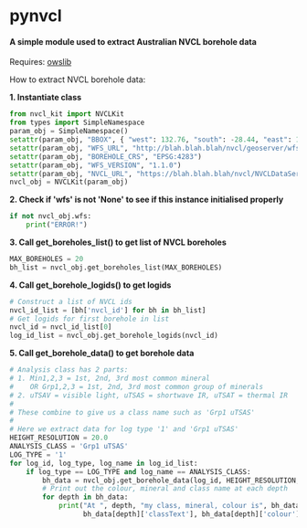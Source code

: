 # pynvcl

#### A simple module used to extract Australian NVCL borehole data

Requires:  [owslib](https://github.com/geopython/OWSLib)

How to extract NVCL borehole data:

**1. Instantiate class**

```python
from nvcl_kit import NVCLKit
from types import SimpleNamespace
param_obj = SimpleNamespace()
setattr(param_obj, "BBOX", { "west": 132.76, "south": -28.44, "east": 134.39, "north": -26.87 })
setattr(param_obj, "WFS_URL", "http://blah.blah.blah/nvcl/geoserver/wfs")
setattr(param_obj, "BOREHOLE_CRS", "EPSG:4283")
setattr(param_obj, "WFS_VERSION", "1.1.0")
setattr(param_obj, "NVCL_URL", "https://blah.blah.blah/nvcl/NVCLDataServices")
nvcl_obj = NVCLKit(param_obj)
```

**2. Check if 'wfs' is not 'None' to see if this instance initialised properly**

```python
if not nvcl_obj.wfs:
    print("ERROR!")
```

**3. Call get_boreholes_list() to get list of NVCL boreholes**

```python
MAX_BOREHOLES = 20
bh_list = nvcl_obj.get_boreholes_list(MAX_BOREHOLES)
```

**4. Call get_borehole_logids() to get logids**

```python
# Construct a list of NVCL ids
nvcl_id_list = [bh['nvcl_id'] for bh in bh_list]
# Get logids for first borehole in list
nvcl_id = nvcl_id_list[0]
log_id_list = nvcl_obj.get_borehole_logids(nvcl_id)
```

**5. Call get_borehole_data() to get borehole data**

```python
# Analysis class has 2 parts:
# 1. Min1,2,3 = 1st, 2nd, 3rd most common mineral
#    OR Grp1,2,3 = 1st, 2nd, 3rd most common group of minerals
# 2. uTSAV = visible light, uTSAS = shortwave IR, uTSAT = thermal IR
#
# These combine to give us a class name such as 'Grp1 uTSAS'
#
# Here we extract data for log type '1' and 'Grp1 uTSAS'
HEIGHT_RESOLUTION = 20.0
ANALYSIS_CLASS = 'Grp1 uTSAS'
LOG_TYPE = '1'
for log_id, log_type, log_name in log_id_list:
    if log_type == LOG_TYPE and log_name == ANALYSIS_CLASS:
        bh_data = nvcl_obj.get_borehole_data(log_id, HEIGHT_RESOLUTION, ANALYSIS_CLASS)
        # Print out the colour, mineral and class name at each depth
        for depth in bh_data:
            print("At ", depth, "my class, mineral, colour is", bh_data[depth]['className'],
                  bh_data[depth]['classText'], bh_data[depth]['colour'])
```
